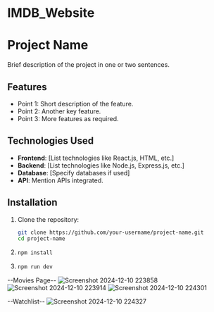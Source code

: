 # IMDB_Website

# Project Name

Brief description of the project in one or two sentences.

## Features
- Point 1: Short description of the feature.
- Point 2: Another key feature.
- Point 3: More features as required.

## Technologies Used
- **Frontend**: [List technologies like React.js, HTML, etc.]
- **Backend**: [List technologies like Node.js, Express.js, etc.]
- **Database**: [Specify databases if used]
- **API**: Mention APIs integrated.

## Installation
1. Clone the repository:
   ```bash
   git clone https://github.com/your-username/project-name.git
   cd project-name
2. ```bash
   npm install
3. ```bash
   npm run dev

--Movies Page--
![Screenshot 2024-12-10 223858](https://github.com/user-attachments/assets/b4b3c0f5-5581-49ab-bc43-be95b1bc6d8b)
![Screenshot 2024-12-10 223914](https://github.com/user-attachments/assets/8151af2f-27eb-4011-9e70-40936c550286)
![Screenshot 2024-12-10 224301](https://github.com/user-attachments/assets/f8ecf4aa-d9c4-4db1-8b3b-b793f54a8c2d)

--Watchlist--
![Screenshot 2024-12-10 224327](https://github.com/user-attachments/assets/8ac9b40a-ab5f-4d50-acfe-a49c58364e87)


